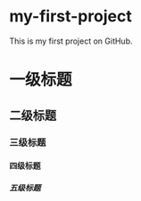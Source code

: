 # my-first-project
This is my first project on GitHub.

# 一级标题
## 二级标题
### 三级标题
#### 四级标题
##### 五级标题
